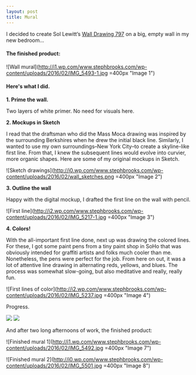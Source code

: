 ```yaml
---
layout: post
title: Mural
---
```


I decided to create Sol Lewitt’s [Wall Drawing 797](https://www.artsy.net/artwork/sol-lewitt-wall-drawing-number-797) on a big, empty wall in my new bedroom...

#### The finished product:

![Wall mural](http://i1.wp.com/www.stephbrooks.com/wp-content/uploads/2016/02/IMG_5493-1.jpg =400px "Image 1")

#### Here's what I did.



**1. Prime the wall.**

Two layers of white primer. No need for visuals here.


**2. Mockups in Sketch**

I read that the draftsman who did the Mass Moca drawing was inspired by the surrounding Berkshires when he drew the initial black line. Similarly, I wanted to use my own surroundings–New York City–to create a skyline-like first line. From that, I knew the subsequent lines would evolve into curvier, more organic shapes. Here are some of my original mockups in Sketch.

![Sketch drawings](http://i0.wp.com/www.stephbrooks.com/wp-content/uploads/2016/02/wall_sketches.png =400px "Image 2")

**3. Outline the wall**

Happy with the digital mockup, I drafted the first line on the wall with pencil.

![First line](http://i2.wp.com/www.stephbrooks.com/wp-content/uploads/2016/02/IMG_5217-1.jpg =400px "Image 3")

**4. Colors!**

With the all-important first line done, next up was drawing the colored lines. For these, I got some paint pens from a tiny paint shop in SoHo that was obviously intended for graffiti artists and folks much cooler than me. Nonetheless, the pens were perfect for the job. From here on out, it was a lot of attentive line drawing in alternating reds, yellows, and blues. The process was somewhat slow-going, but also meditative and really, really fun.


![First lines of color](http://i2.wp.com/www.stephbrooks.com/wp-content/uploads/2016/02/IMG_5237.jpg =400px "Image 4")


Progress.

<img src="http://i2.wp.com/www.stephbrooks.com/wp-content/uploads/2016/02/IMG_5247.jpg">


<img src="http://i1.wp.com/www.stephbrooks.com/wp-content/uploads/2016/02/IMG_5488.jpg">



And after two long afternoons of work, the finished product:



![Finished mural 1](http://i1.wp.com/www.stephbrooks.com/wp-content/uploads/2016/02/IMG_5492.jpg =400px "Image 7")


![Finished mural 2](http://i0.wp.com/www.stephbrooks.com/wp-content/uploads/2016/02/IMG_5501.jpg =400px "Image 8")